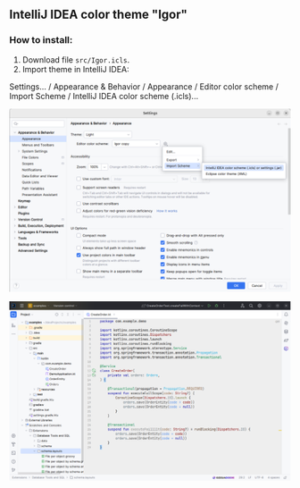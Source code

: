 ## IntelliJ IDEA color theme "Igor"

### How to install:
1) Download file `src/Igor.icls`.
2) Import theme in IntelliJ IDEA:

Settings... / Appearance & Behavior / Appearance / Editor color scheme / Import Scheme / IntelliJ IDEA color scheme (.icls)...

![screenshot](src/Screenshot1.png)

![screenshot](src/Screenshot2.png)
